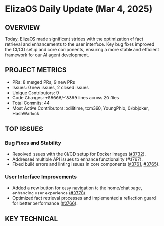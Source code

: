 # ElizaOS Daily Update (Mar 4, 2025)

## OVERVIEW 
Today, ElizaOS made significant strides with the optimization of fact retrieval and enhancements to the user interface. Key bug fixes improved the CI/CD setup and core components, ensuring a more stable and efficient framework for our AI agent development.

## PROJECT METRICS
- PRs: 8 merged PRs, 9 new PRs
- Issues: 0 new issues, 2 closed issues
- Unique Contributors: 9
- Code Changes: +58668/-18399 lines across 20 files
- Total Commits: 44
- Most Active Contributors: odilitime, tcm390, YoungPhlo, 0xbbjoker, HashWarlock

## TOP ISSUES
### Bug Fixes and Stability
- Resolved issues with the CI/CD setup for Docker images ([#3732](https://github.com/elizaos/eliza/issues/3732)).
- Addressed multiple API issues to enhance functionality ([#3767](https://github.com/elizaos/eliza/issues/3767)).
- Fixed build errors and linting issues in core components ([#3761](https://github.com/elizaos/eliza/issues/3761), [#3765](https://github.com/elizaos/eliza/issues/3765)).

### User Interface Improvements
- Added a new button for easy navigation to the home/chat page, enhancing user experience ([#3770](https://github.com/elizaos/eliza/pull/3770)).
- Optimized fact retrieval processes and implemented a reflection guard for better performance ([#3766](https://github.com/elizaos/eliza/pull/3766)).

## KEY TECHNICAL